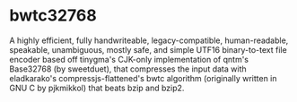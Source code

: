 # bwtc32768
A highly efficient, fully handwriteable, legacy-compatible, human-readable, speakable, unambiguous, mostly safe, and simple UTF16 binary-to-text file encoder based off tinygma's CJK-only implementation of qntm's Base32768 (by sweetduet), that compresses the input data with eladkarako's compressjs-flattened's bwtc algorithm (originally written in GNU C by pjkmikkol) that beats bzip and bzip2.
